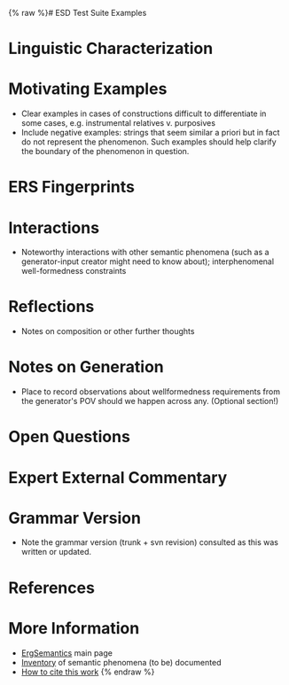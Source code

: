 {% raw %}# ESD Test Suite Examples

# Linguistic Characterization

# Motivating Examples

- Clear examples in cases of constructions difficult to differentiate
in some cases, e.g. instrumental relatives v. purposives
- Include negative examples: strings that seem similar a priori but in
fact do not represent the phenomenon. Such examples should help
clarify the boundary of the phenomenon in question.

# ERS Fingerprints

# Interactions

- Noteworthy interactions with other semantic phenomena (such as a
generator-input creator might need to know about); interphenomenal
well-formedness constraints

# Reflections

- Notes on composition or other further thoughts

# Notes on Generation

- Place to record observations about wellformedness requirements from
the generator's POV should we happen across any. (Optional section!)

# Open Questions

# Expert External Commentary

# Grammar Version

- Note the grammar version (trunk + svn revision) consulted as this
was written or updated.

# References

# More Information

- [ErgSemantics](https://blog.inductorsoftware.com/docsproto/erg/ErgSemantics) main page
- [Inventory](https://blog.inductorsoftware.com/docsproto/erg/ErgSemantics_Inventory) of semantic phenomena (to be)
documented
- [How to cite this work](https://blog.inductorsoftware.com/docsproto/erg/ErgSemantics_HowToCite)
<update date omitted for speed>{% endraw %}
